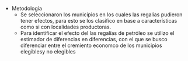 - Metodología
	- Se seleccionaron los municipios en los cuales las regalías pudieron tener efectos, para esto se los clasifico en base a características como si con localidades productoras.
	- Para identificar el efecto del las regalías de petróleo se utilizo el estimador de diferencias en diferencias, con el que se busco diferenciar entre el cremiento economco de los municipios elegiblesy no elegibles